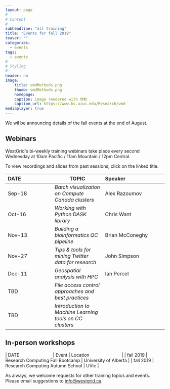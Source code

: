 ```yaml
---
layout: page
#
# Content
#
subheadline: "all training"
title: "Events for fall 2019"
teaser: ""
categories:
  - events
tags:
  - events
#
# Styling
#
header: no
image:
    title: vmdMethods.png
    thumb: vmdMethods.png
    homepage:
    caption: image rendered with VMD
    caption_url: https://www.ks.uiuc.edu/Research/vmd
mediaplayer: true
---
```


<!-- For more information on each session, or to register, click on the links below. -->
We wil be announcing details of the fall events at the end of August.

<!-- ========================================================================================== -->

## Webinars

WestGrid's bi-weekly training webinars take place every second Wednesday at 10am Pacific / 11am Mountain
/ 12pm Central.

To view recordings and slides from past sessions, click on the linked title.

| DATE&nbsp;&nbsp;&nbsp;&nbsp;&nbsp;&nbsp;&nbsp;&nbsp;&nbsp;&nbsp;&nbsp;&nbsp;&nbsp;&nbsp;&nbsp;&nbsp;&nbsp;&nbsp;&nbsp;&nbsp;&nbsp; | TOPIC | Speaker&nbsp;&nbsp;&nbsp;&nbsp;&nbsp;&nbsp;&nbsp;&nbsp;&nbsp;&nbsp;&nbsp;&nbsp;&nbsp;&nbsp;&nbsp;&nbsp;&nbsp;&nbsp;&nbsp;&nbsp;&nbsp;&nbsp;&nbsp;&nbsp;&nbsp;&nbsp;&nbsp; |
| ------------- | --------------- | ----------------- |
| Sep-18 | *Batch visualization on Compute Canada clusters* | Alex Razoumov |
| Oct-16 | *Working with Python DASK library* | Chris Want |
| Nov-13 | *Building a bioinformatics QC pipeline* | Brian McConeghy |
| Nov-27 | *Tips & tools for mining Twitter data for research* | John Simpson |
| Dec-11 | *Geospatial analysis with HPC* | Ian Percel |
| TBD | *File access control approaches and best practices* ||
| TBD | *Introduction to Machine Learning tools on CC clusters* ||

<!-- this page http://bit.ly/wg2019b -->
<!-- still available: Oct-02, Oct-30 -->
<!-- abc waiting to hear from John Simpson, Belaid Moa -->

<!-- ========================================================================================== -->

## In-person workshops

| DATE&nbsp;&nbsp;&nbsp;&nbsp;&nbsp;&nbsp;&nbsp;&nbsp;&nbsp;&nbsp;&nbsp;&nbsp;&nbsp;&nbsp;&nbsp;&nbsp;&nbsp;&nbsp;&nbsp;&nbsp;&nbsp;&nbsp;&nbsp;&nbsp;&nbsp;&nbsp; | Event | Location&nbsp;&nbsp;&nbsp;&nbsp;&nbsp;&nbsp;&nbsp;&nbsp;&nbsp;&nbsp;&nbsp;&nbsp;&nbsp;&nbsp;&nbsp;&nbsp;&nbsp;&nbsp;&nbsp;&nbsp;&nbsp;&nbsp;&nbsp;&nbsp;&nbsp; |
| fall 2019 | Research Computing Fall Bootcamp | University of Alberta |
| fall 2019 | Research Computing Autumn School | UVic |

<!-- ========================================================================================== -->

As always, we welcome requests for other training topics and events. Please email suggestions to
info@westgrid.ca.
